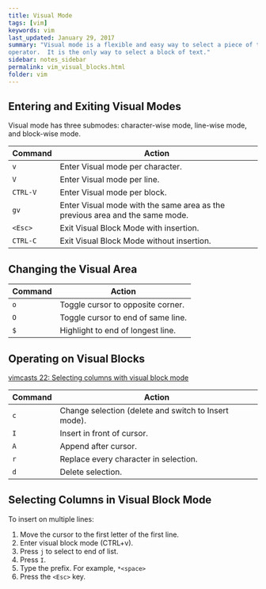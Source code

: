 ```yaml
---
title: Visual Mode 
tags: [vim]
keywords: vim 
last_updated: January 29, 2017
summary: "Visual mode is a flexible and easy way to select a piece of text for an
operator.  It is the only way to select a block of text."
sidebar: notes_sidebar
permalink: vim_visual_blocks.html
folder: vim 
---
```



## Entering and Exiting Visual Modes

Visual mode has three submodes: character-wise mode, line-wise mode, and block-wise mode.

Command	| Action
-------- | --------
`v` | Enter Visual mode per character.
`V` | Enter Visual mode per line.
`CTRL-V` | Enter Visual mode per block.
`gv` | Enter Visual mode with the same area as the previous area and the same mode. 
`<Esc>` | Exit Visual Block Mode with insertion.
`CTRL-C`| Exit Visual Block Mode without insertion.

## Changing the Visual Area

Command	| Action
-------- | --------
`o`	| Toggle cursor to opposite corner.
`O`	| Toggle cursor to end of same line.
`$`	| Highlight to end of longest line.

## Operating on Visual Blocks 

[vimcasts 22: Selecting columns with visual block mode](http://vimcasts.org/episodes/selecting-columns-with-visual-block-mode/)

Command	| Action
-------- | --------
`c` |	Change selection (delete and switch to Insert mode).
`I`	| Insert in front of cursor.
`A`	| Append after cursor.
`r`	| Replace every character in selection.
`d`	| Delete selection.


## Selecting Columns in Visual Block Mode

To insert on multiple lines:

1. Move the cursor to the first letter of the first line.
2. Enter visual block mode (CTRL+v).
3. Press `j` to select to end of list.
4. Press `I`.
5. Type the prefix. For example, `*<space>`
6. Press the `<Esc>` key.

